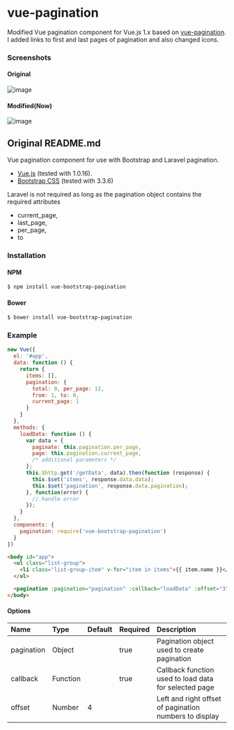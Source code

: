 # vue-pagination
Modified Vue pagination component for Vue.js 1.x based on [vue-pagination](https://github.com/Media24si/vue-pagination). I added links to first and last pages of pagination and also changed icons. 

### Screenshots

#### Original
![image](https://github.com/DouglasChenH/vue-pagination/tree/develop/original.png)

#### Modified(Now)
![image](https://github.com/DouglasChenH/vue-pagination/tree/develop/modified.png)


## Original README.md
Vue pagination component for use with Bootstrap and Laravel pagination.

* [Vue.js](http://vuejs.org/) (tested with 1.0.16).
* [Bootstrap CSS](http://getbootstrap.com/) (tested with 3.3.6)

Laravel is not required as long as the pagination object contains the required attributes
* current_page,
* last_page,
* per_page,
* to

### Installation

#### NPM

```bash
$ npm install vue-bootstrap-pagination
```

#### Bower

```bash
$ bower install vue-bootstrap-pagination
```

### Example
```js
new Vue({
  el: '#app',
  data: function () {
    return {
      items: [],
      pagination: {
        total: 0, per_page: 12,
        from: 1, to: 0,
        current_page: 1
      }
    }
  },
  methods: {
    loadData: function () {
      var data = {
        paginate: this.pagination.per_page,
        page: this.pagination.current_page,
        /* additional parameters */
      };
      this.$http.get('/getData', data).then(function (response) {
        this.$set('items', response.data.data);
        this.$set('pagination', response.data.pagination);
      }, function(error) {
        // handle error
      });
    }
  },
  components: {
    pagination: require('vue-bootstrap-pagination')
  }
})
```

```html
<body id="app">
  <ul class="list-group">
    <li class="list-group-item" v-for="item in items">{{ item.name }}</li>
  </ul>

  <pagination :pagination="pagination" :callback="loadData" :offset="3"></pagination>
</body>
```

#### Options
| Name          | Type     | Default | Required | Description
| :------------ | :--------| :-------| :--------| :-----------
| pagination    | Object   |         | true     | Pagination object used to create pagination
| callback      | Function |         | true     | Callback function used to load data for selected page
| offset        | Number   | 4       |          | Left and right offset of pagination numbers to display
